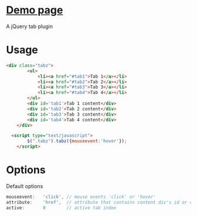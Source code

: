 [Demo page][1]
==================

A jQuery tab plugin 

# Usage

```html
<div class="tabz">
		<ul>
			<li><a href="#tab1">Tab 1</a></li>
			<li><a href="#tab2">Tab 2</a></li>
			<li><a href="#tab3">Tab 3</a></li>
			<li><a href="#tab4">Tab 4</a></li>
		</ul>
		<div id='tab1'>Tab 1 content</div>
		<div id='tab2'>Tab 2 content</div>
		<div id='tab3'>Tab 3 content</div>
		<div id='tab4'>Tab 4 content</div>
	</div>

  <script type="text/javascript">
		$(".tabz").tabz({mouseevent:'hover'});
	</script>
```

# Options

Default options
```javascript
mouseevent:   'click', // mouse events 'click' or 'hover'
attribute:    'href',  // attribute that contains content div's id or class
active:       0        // active tab index
```


[1]: http://mertkahyaoglu.github.io/jquery-tabz/
